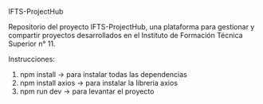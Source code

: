 IFTS-ProjectHub

Repositorio del proyecto IFTS-ProjectHub, una plataforma para gestionar y compartir proyectos desarrollados en el Instituto de Formación Técnica Superior n° 11.

Instrucciones:
1. npm install -> para instalar todas las dependencias
2. npm install axios -> para instalar la libreria axios
3. npm run dev -> para levantar el proyecto 
